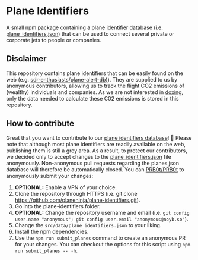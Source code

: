 # Plane Identifiers

A small npm package containing a plane identifier database (i.e. [plane_identifiers.json](src/data/plane_identifiers.json)) that can be used to connect several private or corporate jets to people or companies. 

## Disclaimer

This repository contains plane identifiers that can be easily found on the web (e.g. [sdr-enthusiasts/plane-alert-db)](https://github.com/sdr-enthusiasts/plane-alert-db)). They are supplied to us by anonymous contributors, allowing us to track the flight CO2 emissions of (wealthy) individuals and companies. As we are not interested in [doxing](https://en.wikipedia.org/wiki/Doxing), only the data needed to calculate these C02 emissions is stored in this repository.

## How to contribute

Great that you want to contribute to our [plane identifiers database](src/data/plane_identifiers.json)! :tada: Please note that although most plane identifiers are readily available on the web, publishing them is still a grey area. As a result, to protect our contributors, we decided only to accept changes to the [plane_identifiers.json](src/data/plane_identifiers.json) file anonymously. Non-anonymous pull requests regarding the planes.json database will therefore be automatically closed. You can [PRB0t/PRB0t](https://github.com/PRB0t/PRB0t) to anonymously submit your changes:

1.  **OPTIONAL:** Enable a VPN of your choice.
2. Clone the repository through HTTPS (i.e. git clone <https://github.com/planeninja/plane-identifiers.git>).
3. Go into the plane-identifiers folder.
4.  **OPTIONAL:** Change the repository username and email (i.e. `git config user.name "anonymous"; git config user.email "anonymous@noyb.so"`).
5. Change the `src/data/plane_identifiers.json` to your liking.
6. Install the npm dependencies.
7. Use the `npm run submit_planes` command to create an anonymous PR for your changes. You can checkout the options for this script using `npm run submit_planes -- -h`.
